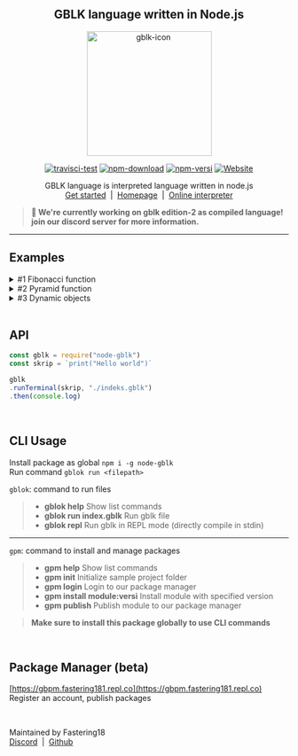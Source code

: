 <div align="center">
<p>
<h2>GBLK language written in Node.js</h2>
<img src="https://github.com/Fastering18//node-gblok/blob/master/docs/gblk_icon1.jpg?raw=true" width="225px" height="225px" alt="gblk-icon">
</p>
<p>
<a href="https://www.npmjs.com/package/node-gblk"><img src="https://img.shields.io/travis/Fastering18/Membuat-Bahasa-Pemrograman/main?label=test" alt="travisci-test"></a> 
<a href="https://www.npmjs.com/package/node-gblk"><img src="https://img.shields.io/npm/dt/node-gblk.svg?maxAge=3600" alt="npm-download"></a>
<a href="https://www.npmjs.com/package/node-gblk"><img src="https://img.shields.io/npm/v/node-gblk.svg?maxAge=3600&label=versi" alt="npm-versi"></a>
<a href="https://gblkpm.herokuapp.com"><img alt="Website" src="https://img.shields.io/website?maxAge=3600&down_message=Down&label=package%20manager&up_message=Aktif&url=https://gbpm.fastering181.repl.co"></a>
</p> 

<p>GBLK language is interpreted language written in node.js<br><a href="https://fastering18.github.io/node-gblok/#/">Get started</a> &nbsp;| &nbsp;<a href="https://gblk-gak.fastering181.repl.co/">Homepage</a> &nbsp;| &nbsp;<a href="https://gblk-lang.glitch.me/">Online interpreter</a></p>
</div>

> **🚨 We're currently working on gblk edition-2 as compiled language!  
> join our discord server for more information.**

<hr>

<h2>Examples</h2>
<details>
<summary><bold>#1 Fibonacci function</bold></summary>
<br>
Recursive fibonacci function written in GBLK  
<br><br>
<pre>
lokal fibbonaci = fungsi(x) 
    jika x < 2 maka
        kembali 1;
    jikatidak
        kembali fibbonaci(x-2) + fibbonaci(x-1);
    tutup
tutup

print(fibbonaci(7)) -- 21
</pre>
</details>

<details>
<summary><bold>#2 Pyramid function</bold></summary>
<br>
Terminal output text shape with loops  
<br><br>
<pre>
lokal piramid = fungsi(r)
    jika r < 3 maka kembali "row must higher than 2" tutup
    lokal hasil = ""
    untuk i = 0 ke r lakukan
        hasil = hasil + (" " * (r - i)) + ("* " * (i)) + "\n"
    tutup
    kembali hasil
tutup

print(piramid(10))
</pre>
</details>

<details>
<summary><bold>#3 Dynamic objects</bold></summary>
<br>
A node.js-like objects  
<br><br>
<pre>
lokal obj = {
    "sus": benar,
    nama: "amogus",
    isSus: fungsi() -> benar,
    suspect: ["red", "white"]
}

print(obj -> suspect -> 1)
print(obj -> suspect -> 2)
print(obj -> nama)
print(obj)
</pre>
</details>

<br/>

## API  
```js
const gblk = require("node-gblk")
const skrip = `print("Hello world")`

gblk
.runTerminal(skrip, "./indeks.gblk")
.then(console.log)
```  

<br/>

## CLI Usage  
Install package as global `npm i -g node-gblk`  
Run command `gblok run <filepath>`  

`gblok`: command to run files  
> - **gblok help**                Show list commands  
> - **gblok run index.gblk**      Run gblk file  
> - **gblok repl**                Run gblk in REPL mode (directly compile in stdin)  

<hr>

`gpm`: command to install and manage packages  
> - **gpm help**                  Show list commands  
> - **gpm init**                  Initialize sample project folder  
> - **gpm login**                 Login to our package manager  
> - **gpm install module:versi**  Install module with specified version  
> - **gpm publish**               Publish module to our package manager  

> **Make sure to install this package globally to use CLI commands**  

<br>

## Package Manager (beta)  
[https://gbpm.fastering181.repl.co](https://gbpm.fastering181.repl.co)  
Register an account, publish packages

<br>

Maintained by Fastering18  
[Discord](https://discord.gg/FHVjsSg7jU)&nbsp;&nbsp;|&nbsp;&nbsp;[Github](https://github.com/Fastering18)
